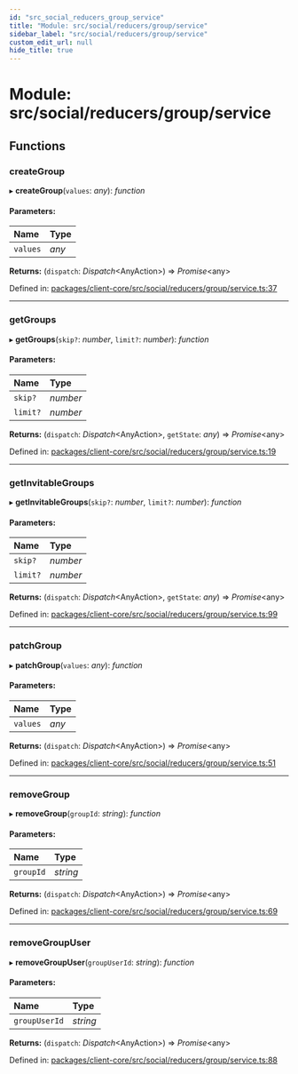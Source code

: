 ```yaml
---
id: "src_social_reducers_group_service"
title: "Module: src/social/reducers/group/service"
sidebar_label: "src/social/reducers/group/service"
custom_edit_url: null
hide_title: true
---
```


# Module: src/social/reducers/group/service

## Functions

### createGroup

▸ **createGroup**(`values`: *any*): *function*

#### Parameters:

| Name | Type |
| :------ | :------ |
| `values` | *any* |

**Returns:** (`dispatch`: *Dispatch*<AnyAction\>) => *Promise*<any\>

Defined in: [packages/client-core/src/social/reducers/group/service.ts:37](https://github.com/xr3ngine/xr3ngine/blob/2d83606b6/packages/client-core/src/social/reducers/group/service.ts#L37)

___

### getGroups

▸ **getGroups**(`skip?`: *number*, `limit?`: *number*): *function*

#### Parameters:

| Name | Type |
| :------ | :------ |
| `skip?` | *number* |
| `limit?` | *number* |

**Returns:** (`dispatch`: *Dispatch*<AnyAction\>, `getState`: *any*) => *Promise*<any\>

Defined in: [packages/client-core/src/social/reducers/group/service.ts:19](https://github.com/xr3ngine/xr3ngine/blob/2d83606b6/packages/client-core/src/social/reducers/group/service.ts#L19)

___

### getInvitableGroups

▸ **getInvitableGroups**(`skip?`: *number*, `limit?`: *number*): *function*

#### Parameters:

| Name | Type |
| :------ | :------ |
| `skip?` | *number* |
| `limit?` | *number* |

**Returns:** (`dispatch`: *Dispatch*<AnyAction\>, `getState`: *any*) => *Promise*<any\>

Defined in: [packages/client-core/src/social/reducers/group/service.ts:99](https://github.com/xr3ngine/xr3ngine/blob/2d83606b6/packages/client-core/src/social/reducers/group/service.ts#L99)

___

### patchGroup

▸ **patchGroup**(`values`: *any*): *function*

#### Parameters:

| Name | Type |
| :------ | :------ |
| `values` | *any* |

**Returns:** (`dispatch`: *Dispatch*<AnyAction\>) => *Promise*<any\>

Defined in: [packages/client-core/src/social/reducers/group/service.ts:51](https://github.com/xr3ngine/xr3ngine/blob/2d83606b6/packages/client-core/src/social/reducers/group/service.ts#L51)

___

### removeGroup

▸ **removeGroup**(`groupId`: *string*): *function*

#### Parameters:

| Name | Type |
| :------ | :------ |
| `groupId` | *string* |

**Returns:** (`dispatch`: *Dispatch*<AnyAction\>) => *Promise*<any\>

Defined in: [packages/client-core/src/social/reducers/group/service.ts:69](https://github.com/xr3ngine/xr3ngine/blob/2d83606b6/packages/client-core/src/social/reducers/group/service.ts#L69)

___

### removeGroupUser

▸ **removeGroupUser**(`groupUserId`: *string*): *function*

#### Parameters:

| Name | Type |
| :------ | :------ |
| `groupUserId` | *string* |

**Returns:** (`dispatch`: *Dispatch*<AnyAction\>) => *Promise*<any\>

Defined in: [packages/client-core/src/social/reducers/group/service.ts:88](https://github.com/xr3ngine/xr3ngine/blob/2d83606b6/packages/client-core/src/social/reducers/group/service.ts#L88)
